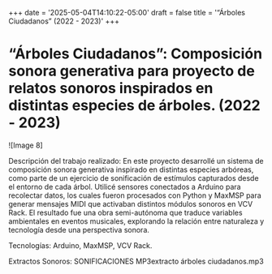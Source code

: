 +++
date = '2025-05-04T14:10:22-05:00'
draft = false
title = '“Árboles Ciudadanos” (2022 - 2023)'
+++

# “Árboles Ciudadanos”: Composición sonora generativa para proyecto de relatos sonoros inspirados en distintas especies de árboles. (2022 - 2023)

![Image 8]

Descripción del trabajo realizado: En este proyecto desarrollé un sistema de composición sonora generativa inspirado en distintas especies arbóreas, como parte de un ejercicio de sonificación de estímulos capturados desde el entorno de cada árbol. Utilicé sensores conectados a Arduino para recolectar datos, los cuales fueron procesados con Python y MaxMSP para generar mensajes MIDI que activaban distintos módulos sonoros en VCV Rack. El resultado fue una obra semi-autónoma que traduce variables ambientales en eventos musicales, explorando la relación entre naturaleza y tecnología desde una perspectiva sonora.

Tecnologías: Arduino, MaxMSP, VCV Rack.

Extractos Sonoros:  SONIFICACIONES MP3extracto árboles ciudadanos.mp3

